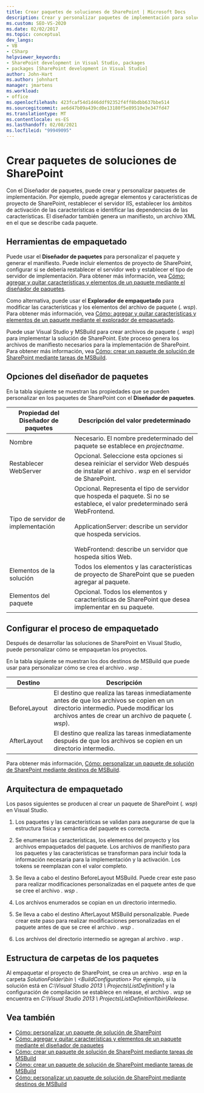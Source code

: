 ```yaml
---
title: Crear paquetes de soluciones de SharePoint | Microsoft Docs
description: Crear y personalizar paquetes de implementación para soluciones de SharePoint mediante el diseñador de paquetes. Explore las herramientas de empaquetado, las opciones del diseñador y la estructura de carpetas.
ms.custom: SEO-VS-2020
ms.date: 02/02/2017
ms.topic: conceptual
dev_langs:
- VB
- CSharp
helpviewer_keywords:
- SharePoint development in Visual Studio, packages
- packages [SharePoint development in Visual Studio]
author: John-Hart
ms.author: johnhart
manager: jmartens
ms.workload:
- office
ms.openlocfilehash: 423fcaf54d1d46ddf92352f4ff8bdbb637bbe514
ms.sourcegitcommit: ae6d47b09a439cd0e13180f5e89510e3e347fd47
ms.translationtype: MT
ms.contentlocale: es-ES
ms.lasthandoff: 02/08/2021
ms.locfileid: "99949095"
---
```

# <a name="create-sharepoint-solution-packages"></a>Crear paquetes de soluciones de SharePoint
  Con el Diseñador de paquetes, puede crear y personalizar paquetes de implementación. Por ejemplo, puede agregar elementos y características de proyecto de SharePoint, restablecer el servidor IIS, establecer los ámbitos de activación de las características e identificar las dependencias de las características. El diseñador también genera un manifiesto, un archivo XML en el que se describe cada paquete.

## <a name="packaging-tools"></a>Herramientas de empaquetado
 Puede usar el **Diseñador de paquetes** para personalizar el paquete y generar el manifiesto. Puede incluir elementos de proyecto de SharePoint, configurar si se debería restablecer el servidor web y establecer el tipo de servidor de implementación. Para obtener más información, vea [Cómo: agregar y quitar características y elementos de un paquete mediante el diseñador de paquetes](../sharepoint/how-to-add-and-remove-features-and-items-to-a-package-by-using-the-package-designer.md).

 Como alternativa, puede usar el **Explorador de empaquetado** para modificar las características y los elementos del archivo de paquete (*. wsp*). Para obtener más información, vea [Cómo: agregar y quitar características y elementos de un paquete mediante el explorador de empaquetado](../sharepoint/how-to-add-and-remove-features-and-items-to-a-package-by-using-the-packaging-explorer.md).

 Puede usar Visual Studio y MSBuild para crear archivos de paquete (*. wsp*) para implementar la solución de SharePoint. Este proceso genera los archivos de manifiesto necesarios para la implementación de SharePoint. Para obtener más información, vea [Cómo: crear un paquete de solución de SharePoint mediante tareas de MSBuild](../sharepoint/how-to-create-a-sharepoint-solution-package-by-using-msbuild-tasks.md).

## <a name="package-designer-options"></a>Opciones del diseñador de paquetes
 En la tabla siguiente se muestran las propiedades que se pueden personalizar en los paquetes de SharePoint con el **Diseñador de paquetes**.

|Propiedad del Diseñador de paquetes|Descripción del valor predeterminado|
|-------------------------------|------------------------------------|
|Nombre|Necesario. El nombre predeterminado del paquete se establece en *projectname*.|
|Restablecer WebServer|Opcional. Seleccione esta opciones si desea reiniciar el servidor Web después de instalar el archivo *. wsp* en el servidor de SharePoint.|
|Tipo de servidor de implementación|Opcional. Representa el tipo de servidor que hospeda el paquete. Si no se establece, el valor predeterminado será WebFrontend.<br /><br /> ApplicationServer: describe un servidor que hospeda servicios.<br /><br /> WebFrontend: describe un servidor que hospeda sitios Web.|
|Elementos de la solución|Todos los elementos y las características de proyecto de SharePoint que se pueden agregar al paquete.|
|Elementos del paquete|Opcional. Todos los elementos y características de SharePoint que desea implementar en su paquete.|

## <a name="configure-the-packaging-process"></a>Configurar el proceso de empaquetado
 Después de desarrollar las soluciones de SharePoint en Visual Studio, puede personalizar cómo se empaquetan los proyectos.

 En la tabla siguiente se muestran los dos destinos de MSBuild que puede usar para personalizar cómo se crea el archivo *. wsp* .

|Destino|Descripción|
|------------|-----------------|
|BeforeLayout|El destino que realiza las tareas inmediatamente antes de que los archivos se copien en un directorio intermedio. Puede modificar los archivos antes de crear un archivo de paquete (*. wsp*).|
|AfterLayout|El destino que realiza las tareas inmediatamente después de que los archivos se copien en un directorio intermedio.|

 Para obtener más información, [Cómo: personalizar un paquete de solución de SharePoint mediante destinos de MSBuild](../sharepoint/how-to-customize-a-sharepoint-solution-package-by-using-msbuild-targets.md).

## <a name="packaging-architecture"></a>Arquitectura de empaquetado
 Los pasos siguientes se producen al crear un paquete de SharePoint (*. wsp*) en Visual Studio.

1. Los paquetes y las características se validan para asegurarse de que la estructura física y semántica del paquete es correcta.

2. Se enumeran las características, los elementos del proyecto y los archivos empaquetados del paquete. Los archivos de manifiesto para los paquetes y las características se transforman para incluir toda la información necesaria para la implementación y la activación. Los tokens se reemplazan con el valor completo.

3. Se lleva a cabo el destino BeforeLayout MSBuild. Puede crear este paso para realizar modificaciones personalizadas en el paquete antes de que se cree el archivo *. wsp* .

4. Los archivos enumerados se copian en un directorio intermedio.

5. Se lleva a cabo el destino AfterLayout MSBuild personalizable. Puede crear este paso para realizar modificaciones personalizadas en el paquete antes de que se cree el archivo *. wsp* .

6. Los archivos del directorio intermedio se agregan al archivo *. wsp* .

## <a name="package-folder-structure"></a>Estructura de carpetas de los paquetes
 Al empaquetar el proyecto de SharePoint, se crea un archivo *. wsp* en la carpeta *SolutionFolder\bin \\ \<BuildConfiguration>* Por ejemplo, si la solución está en *C:\Visual Studio 2013 \ Projects\ListDefinition1* y la configuración de compilación se establece en release, el archivo *. wsp* se encuentra en *C:\Visual Studio 2013 \ Projects\ListDefinition1\bin\Release*.

## <a name="see-also"></a>Vea también
- [Cómo: personalizar un paquete de solución de SharePoint](../sharepoint/how-to-customize-a-sharepoint-solution-package.md)
- [Cómo: agregar y quitar características y elementos de un paquete mediante el diseñador de paquetes](../sharepoint/how-to-add-and-remove-features-and-items-to-a-package-by-using-the-package-designer.md)
- [Cómo: crear un paquete de solución de SharePoint mediante tareas de MSBuild](../sharepoint/how-to-create-a-sharepoint-solution-package-by-using-msbuild-tasks.md)
- [Cómo: crear un paquete de solución de SharePoint mediante tareas de MSBuild](../sharepoint/how-to-create-a-sharepoint-solution-package-by-using-msbuild-tasks.md)
- [Cómo: personalizar un paquete de solución de SharePoint mediante destinos de MSBuild](../sharepoint/how-to-customize-a-sharepoint-solution-package-by-using-msbuild-targets.md)
